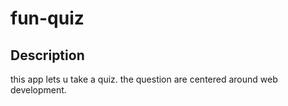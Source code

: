 # fun-quiz

## Description
this app lets u take a quiz. the question are centered around web development.
